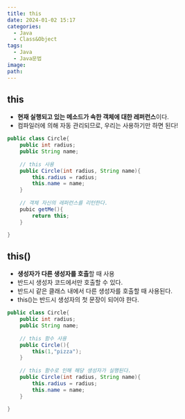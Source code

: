 ```yaml
---
title: this
date: 2024-01-02 15:17
categories:
  - Java
  - Class&Object
tags:
  - Java
  - Java문법
image: 
path:
---
```


## this
+ **현재 실행되고 있는 메소드가 속한 객체에 대한 레퍼런스**이다.
+ 컴파일러에 의해 자동 관리되므로, 우리는 사용하기만 하면 된다!

```java
public class Circle{
    public int radius;
    public String name;
    
	// this 사용
    public Circle(int radius, String name){
        this.radius = radius;
        this.name = name;
    }
    
    // 객체 자신의 레퍼런스를 리턴한다.
    pubic getMe(){
    	return this;
	}

}
```

## this()
+ **생성자가 다른 생성자를 호출**할 때 사용
+ 반드시 생성자 코드에서만 호출할 수 있다.
+ 반드시 같은 클래스 내에서 다른 생성자를 호출할 때 사용된다.
+ this()는 반드시 생성자의 첫 문장이 되어야 한다.

```java
public class Circle{
    public int radius;
    public String name;
    
    // this 함수 사용
    public Circle(){
    	this(1,"pizza");
    }
	
    // this 함수로 인해 해당 생성자가 실행된다.
    public Circle(int radius, String name){
        this.radius = radius;
        this.name = name;
    }

}
```